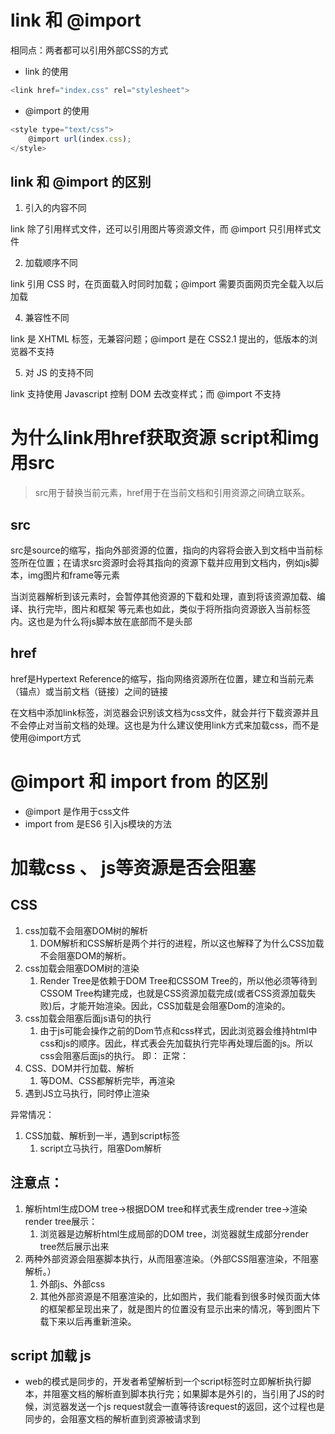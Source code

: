 # link 和 @import
相同点：两者都可以引用外部CSS的方式
- link 的使用
```js
<link href="index.css" rel="stylesheet">
```
- @import 的使用
```js
<style type="text/css">
    @import url(index.css);
</style>
```
## link 和 @import 的区别

1. 引入的内容不同

link 除了引用样式文件，还可以引用图片等资源文件，而 @import 只引用样式文件

2. 加载顺序不同

link 引用 CSS 时，在页面载入时同时加载；@import 需要页面网页完全载入以后加载

4. 兼容性不同

link 是 XHTML 标签，无兼容问题；@import 是在 CSS2.1 提出的，低版本的浏览器不支持

5. 对 JS 的支持不同

link 支持使用 Javascript 控制 DOM 去改变样式；而 @import 不支持

# 为什么link用href获取资源 script和img用src
> src用于替换当前元素，href用于在当前文档和引用资源之间确立联系。

## src

src是source的缩写，指向外部资源的位置，指向的内容将会嵌入到文档中当前标签所在位置；在请求src资源时会将其指向的资源下载并应用到文档内，例如js脚本，img图片和frame等元素

<script src ="js.js"></script> 
​ 当浏览器解析到该元素时，会暂停其他资源的下载和处理，直到将该资源加载、编译、执行完毕，图片和框架 等元素也如此，类似于将所指向资源嵌入当前标签内。这也是为什么将js脚本放在底部而不是头部

## href

href是Hypertext Reference的缩写，指向网络资源所在位置，建立和当前元素（锚点）或当前文档（链接）之间的链接

在文档中添加link标签，浏览器会识别该文档为css文件，就会并行下载资源并且不会停止对当前文档的处理。这也是为什么建议使用link方式来加载css，而不是使用@import方式

<link href="common.css" rel="stylesheet"/>

# @import 和 import from 的区别
- @import 是作用于css文件
- import from 是ES6 引入js模块的方法

# 加载css 、 js等资源是否会阻塞
## CSS
1. css加载不会阻塞DOM树的解析
   1. DOM解析和CSS解析是两个并行的进程，所以这也解释了为什么CSS加载不会阻塞DOM的解析。
2. css加载会阻塞DOM树的渲染 
   1. Render Tree是依赖于DOM Tree和CSSOM Tree的，所以他必须等待到CSSOM Tree构建完成，也就是CSS资源加载完成(或者CSS资源加载失败)后，才能开始渲染。因此，CSS加载是会阻塞Dom的渲染的。
3. css加载会阻塞后面js语句的执行
   1. 由于js可能会操作之前的Dom节点和css样式，因此浏览器会维持html中css和js的顺序。因此，样式表会先加载执行完毕再处理后面的js。所以css会阻塞后面js的执行。
即：
正常：
1. CSS、DOM并行加载、解析
   1. 等DOM、CSS都解析完毕，再渲染
2. 遇到JS立马执行，同时停止渲染

异常情况：
1. CSS加载、解析到一半，遇到script标签
   1. script立马执行，阻塞Dom解析


## 注意点：
1. 解析html生成DOM tree->根据DOM tree和样式表生成render tree->渲染render tree展示：
   1. 浏览器是边解析html生成局部的DOM tree，浏览器就生成部分render tree然后展示出来
2. 两种外部资源会阻塞脚本执行，从而阻塞渲染。（外部CSS阻塞渲染，不阻塞解析。）
   1. 外部js、外部css
   2. 其他外部资源是不阻塞渲染的，比如图片，我们能看到很多时候页面大体的框架都呈现出来了，就是图片的位置没有显示出来的情况，等到图片下载下来以后再重新渲染。

## script 加载 js
- web的模式是同步的，开发者希望解析到一个script标签时立即解析执行脚本，并阻塞文档的解析直到脚本执行完；如果脚本是外引的，当引用了JS的时候，浏览器发送一个js request就会一直等待该request的返回，这个过程也是同步的，会阻塞文档的解析直到资源被请求到
